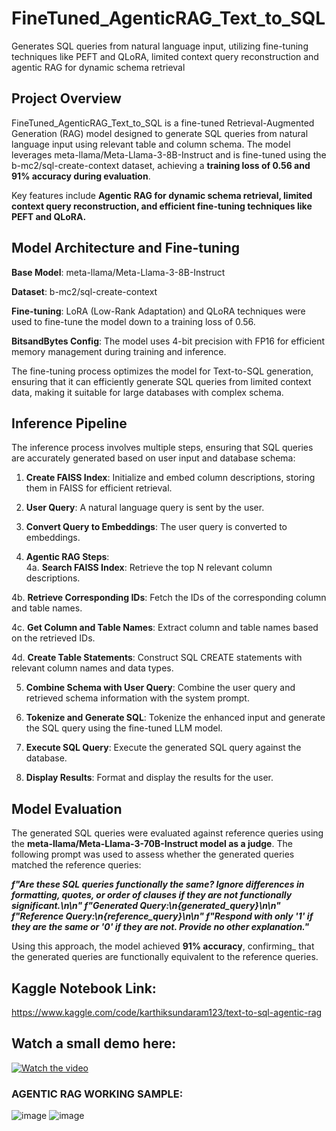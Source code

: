 # FineTuned_AgenticRAG_Text_to_SQL

Generates SQL queries from natural language input, utilizing fine-tuning techniques like PEFT and QLoRA, limited context query reconstruction and agentic RAG for dynamic schema retrieval

## Project Overview
  
FineTuned_AgenticRAG_Text_to_SQL is a fine-tuned Retrieval-Augmented Generation (RAG) model designed to generate SQL queries from natural language input using relevant table and column schema. The model leverages meta-llama/Meta-Llama-3-8B-Instruct and is fine-tuned using the b-mc2/sql-create-context dataset, achieving a **training loss of 0.56 and 91% accuracy during evaluation**.

Key features include **Agentic RAG for dynamic schema retrieval, limited context query reconstruction, and efficient fine-tuning techniques like PEFT and QLoRA.**

  
## Model Architecture and Fine-tuning  
    
**Base Model**: meta-llama/Meta-Llama-3-8B-Instruct   
  
**Dataset**: b-mc2/sql-create-context    
  
**Fine-tuning**: LoRA (Low-Rank Adaptation) and QLoRA techniques were used to fine-tune the model down to a training loss of 0.56.  
  
**BitsandBytes Config**: The model uses 4-bit precision with FP16 for efficient memory management during training and inference.  
  
The fine-tuning process optimizes the model for Text-to-SQL generation, ensuring that it can efficiently generate SQL queries from limited context data, making it suitable for large databases with complex schema.    
  
## Inference Pipeline
  
The inference process involves multiple steps, ensuring that SQL queries are accurately generated based on user input and database schema:

1. **Create FAISS Index**: Initialize and embed column descriptions, storing them in FAISS for efficient retrieval.
  
2. **User Query**: A natural language query is sent by the user.

3. **Convert Query to Embeddings**: The user query is converted to embeddings.
   
4. **Agentic RAG Steps**:  
4a. **Search FAISS Index**: Retrieve the top N relevant column descriptions.  

4b. **Retrieve Corresponding IDs**: Fetch the IDs of the corresponding column and table names.  

4c. **Get Column and Table Names**: Extract column and table names based on the retrieved IDs.  

4d. **Create Table Statements**: Construct SQL CREATE statements with relevant column names and data types.  
  
5. **Combine Schema with User Query**: Combine the user query and retrieved schema information with the system prompt.
      
6. **Tokenize and Generate SQL**: Tokenize the enhanced input and generate the SQL query using the fine-tuned LLM model.
     
7. **Execute SQL Query**: Execute the generated SQL query against the database.
    
8. **Display Results**: Format and display the results for the user.  
  
                
## Model Evaluation
  
The generated SQL queries were evaluated against reference queries using the **meta-llama/Meta-Llama-3-70B-Instruct model as a judge**. The following prompt was used to assess whether the generated queries matched the reference queries:  

**_f"Are these SQL queries functionally the same? Ignore differences in formatting, quotes, or order of clauses if they are not functionally significant.\n\n"
f"Generated Query:\n{generated_query}\n\n"
f"Reference Query:\n{reference_query}\n\n"
f"Respond with only '1' if they are the same or '0' if they are not. Provide no other explanation."_**  

Using this approach, the model achieved **91% accuracy**, confirming_ that the generated queries are functionally equivalent to the reference queries.

## Kaggle Notebook Link:
  
https://www.kaggle.com/code/karthiksundaram123/text-to-sql-agentic-rag
   
   
## Watch a small demo here:
  
[![Watch the video](https://img.youtube.com/vi/9oRBBAJS7tk/maxresdefault.jpg)](https://youtu.be/9oRBBAJS7tk)  

        
### AGENTIC RAG WORKING SAMPLE:
  
  ![image](https://github.com/user-attachments/assets/a7b837a2-11be-4b93-a888-cc7b01030650)
  ![image](https://github.com/user-attachments/assets/279faad1-ac6c-4933-b8fc-5813179dc58e)




